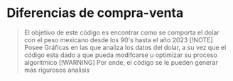 # Diferencias de compra-venta 
>El objetivo de este código es encontrar como se comporta el dolar con el peso mexicano desde los 90's hasta el año 2023
> [!NOTE]  
>Posee Gráficas en las que analiza los datos del dolar, a su vez que el código esta dado a que pueda modifcarse u optimizar su proceso algoritmico
>[!WARNING]
>Por ende, el código se le pueden generar más rigurosos analisis
>
